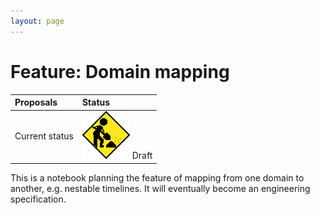 ```yaml
---
layout: page
---
```


# Feature: Domain mapping

| Proposals | Status |
|:------------------|:-------|
| Current status | ![](/assets/under-construction-flashing-barracade-animation.gif) Draft |

This is a notebook planning the feature of mapping from one domain to another, e.g. nestable timelines.  It will eventually become an engineering specification.
